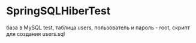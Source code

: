 # SpringSQLHiberTest
база в MySQL test, таблица users, 
пользователь и пароль - root, 
скрипт для создания users.sql
